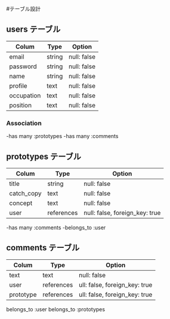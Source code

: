#テーブル設計

## users テーブル

| Colum     |  Type     | Option     |
|---------- |-----------| ---------- | 
| email     |  string   | null: false|
| password  |  string   | null: false|
| name      |  string   | null: false|
| profile   |  text     | null: false|
| occupation|  text     | null: false|
| position  |  text     | null: false|

### Association
-has many :prototypes
-has many :comments

## prototypes テーブル

| Colum     |  Type      | Option                         |
|---------- |------------| ------------------------------ | 
| title     |  string    | null: false                    |
| catch_copy|  text      | null: false                    |
| concept   |  text      | null: false                    |
| user      |  references| null: false, foreign_key: true |

-has many :comments
-belongs_to :user

## comments テーブル

| Colum     |  Type     | Option                          |
|---------- |--------------| -----------------------------| 
| text      |  text        | null: false                  |
| user      |  references  | ull: false, foreign_key: true|
| prototype |  references  | ull: false, foreign_key: true|

belongs_to :user
belongs_to :prototypes
